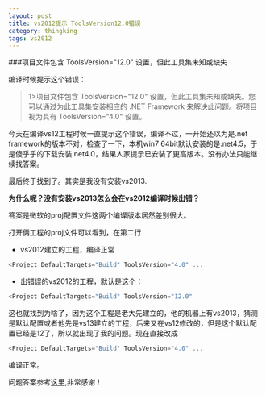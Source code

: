 ```yaml
---
layout: post
title: vs2012提示 ToolsVersion12.0错误
category: thingking
tags: vs2012
---
```


###项目文件包含 ToolsVersion="12.0" 设置，但此工具集未知或缺失

<!--more-->
编译时候提示这个错误：
>1>项目文件包含 ToolsVersion="12.0" 设置，但此工具集未知或缺失。您可以通过为此工具集安装相应的 .NET Framework 来解决此问题。将项目视为具有 ToolsVersion="4.0" 设置。


今天在编译vs12工程时候一直提示这个错误，编译不过，一开始还以为是.net framework的版本不对，检查了一下，本机win7 64bit默认安装的是.net4.5，于是傻乎乎的下载安装.net4.0，结果人家提示已安装了更高版本。没有办法只能继续找答案。

最后终于找到了。其实是我没有安装vs2013.

**为什么呢？没有安装vs2013怎么会在vs2012编译时候出错？**

答案是微软的proj配置文件这两个编译版本居然差别很大。

打开俩工程的proj文件可以看到，在第二行

* vs2012建立的工程，编译正常


```cpp
<Project DefaultTargets="Build" ToolsVersion="4.0" ...
```


* 出错误的vs2012的工程，默认是这个：
```cpp
<Project DefaultTargets="Build" ToolsVersion="12.0" 
```

这也就找到为啥了，因为这个工程是老大先建立的，他的机器上有vs2013，猜测是默认配置或者他先是vs13建立的工程，后来又在vs12修改的，但是这个默认配置已经是12了，所以就出现了我的问题。现在直接改成

```cpp
<Project DefaultTargets="Build" ToolsVersion="4.0" ...
```

编译正常。

问题答案参考[这里](http://blog.csdn.net/civilman/article/details/40109483),非常感谢！
